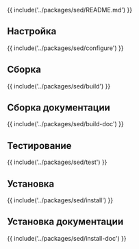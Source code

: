 {{ include('../packages/sed/README.md') }}

## Настройка

{{ include('../packages/sed/configure') }}

## Сборка

{{ include('../packages/sed/build') }}

## Сборка документации

{{ include('../packages/sed/build-doc') }}

## Тестирование

{{ include('../packages/sed/test') }}

## Установка

{{ include('../packages/sed/install') }}

## Установка документации

{{ include('../packages/sed/install-doc') }}
<package-script :package="'sed'" :type="'install-doc'"></package-script>


